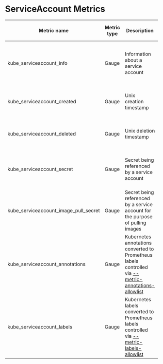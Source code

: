 # ServiceAccount Metrics

| Metric name                           | Metric type | Description                                                                                                               | Unit (where applicable) | Labels/tags                                                                                                                                                                                                          | Status       |
| ------------------------------------- | ----------- | ------------------------------------------------------------------------------------------------------------------------- | ----------------------- | -------------------------------------------------------------------------------------------------------------------------------------------------------------------------------------------------------------------- | ------------ |
| kube_serviceaccount_info              | Gauge       | Information about a service account                                                                                       |                         | `namespace`=&lt;serviceaccount-namespace&gt; <br> `serviceaccount`=&lt;serviceaccount-name&gt; <br> `uid`=&lt;serviceaccount-uid&gt; <br> `automount_token`=&lt;serviceaccount-automount-token&gt;                   | EXPERIMENTAL |
| kube_serviceaccount_created           | Gauge       | Unix creation timestamp                                                                                                   |                         | `namespace`=&lt;serviceaccount-namespace&gt; <br> `serviceaccount`=&lt;serviceaccount-name&gt; <br> `uid`=&lt;serviceaccount-uid&gt;                                                                                 | EXPERIMENTAL |
| kube_serviceaccount_deleted           | Gauge       | Unix deletion timestamp                                                                                                   |                         | `namespace`=&lt;serviceaccount-namespace&gt; <br> `serviceaccount`=&lt;serviceaccount-name&gt; <br> `uid`=&lt;serviceaccount-uid&gt;                                                                                 | EXPERIMENTAL |
| kube_serviceaccount_secret            | Gauge       | Secret being referenced by a service account                                                                              |                         | `namespace`=&lt;serviceaccount-namespace&gt; <br> `serviceaccount`=&lt;serviceaccount-name&gt; <br> `uid`=&lt;serviceaccount-uid&gt; <br> `name`=&lt;secret-name&gt;                                                 | EXPERIMENTAL |
| kube_serviceaccount_image_pull_secret | Gauge       | Secret being referenced by a service account for the purpose of pulling images                                            |                         | `namespace`=&lt;serviceaccount-namespace&gt; <br> `serviceaccount`=&lt;serviceaccount-name&gt; <br> `uid`=&lt;serviceaccount-uid&gt; <br> `name`=&lt;secret-name&gt;                                                 | EXPERIMENTAL |
| kube_serviceaccount_annotations       | Gauge       | Kubernetes annotations converted to Prometheus labels controlled via [--metric-annotations-allowlist](./cli-arguments.md) |                         | `namespace`=&lt;serviceaccount-namespace&gt; <br> `serviceaccount`=&lt;serviceaccount-name&gt; <br> `uid`=&lt;serviceaccount-uid&gt; <br> `annotation_SERVICE_ACCOUNT_ANNOTATION`=&lt;SERVICE_ACCOUNT_ANNOTATION&gt; | EXPERIMENTAL |
| kube_serviceaccount_labels            | Gauge       | Kubernetes labels converted to Prometheus labels controlled via [--metric-labels-allowlist](./cli-arguments.md)           |                         | `namespace`=&lt;serviceaccount-namespace&gt; <br> `serviceaccount`=&lt;serviceaccount-name&gt; <br> `uid`=&lt;serviceaccount-uid&gt; <br> `label_SERVICE_ACCOUNT_LABEL`=&lt;SERVICE_ACCOUNT_LABEL&gt;                | EXPERIMENTAL |
